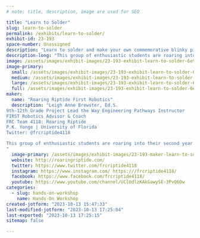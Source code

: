 ```yaml
---
# note: title, description, image are used for SEO

title: "Learn to Solder"
slug: learn-to-solder
permalink: /exhibits/learn-to-solder/
exhibit-id: 23-193
space-number: Unassigned
description: "Learn to solder and make your own commemorative blinky pin:"
description-long: "This group of enthusiastic students are roaring into their second year and have worked with the folks at The Maker Effect Foundation to design mini-Makey printed circuit boards with art by Graven Ravenwolf. Printed Circuit Boards sponsored by PCBWay."
image: /assets/images/exhibit-images/23-193-exhibit-learn-to-solder-6e9ee0cf-9d1c-41c3-90da-e1cbd51cab20-large.jpeg
image-primary: 
  small: /assets/images/exhibit-images/23-193-exhibit-learn-to-solder-6e9ee0cf-9d1c-41c3-90da-e1cbd51cab20-small.jpeg
  medium: /assets/images/exhibit-images/23-193-exhibit-learn-to-solder-6e9ee0cf-9d1c-41c3-90da-e1cbd51cab20-medium.jpeg
  large: /assets/images/exhibit-images/23-193-exhibit-learn-to-solder-6e9ee0cf-9d1c-41c3-90da-e1cbd51cab20-large.jpeg
  full: /assets/images/exhibit-images/23-193-exhibit-learn-to-solder-6e9ee0cf-9d1c-41c3-90da-e1cbd51cab20-full.jpeg
maker: 
  name: "Roaring Riptide First Robotics"
  description: "Leigh Anne Brewster, Ed.S.
9th-12th Grade Project Lead the Way Engineering Pathways Instructor
FIRST Robotics Advisor & Coach
FRC Team 4118: Roaring Riptide
P.K. Yonge | University of Florida
Twitter: @frcriptide4118 

This group of enthusiastic students are roaring into their second year and have worked with the folks at the MakerFX Foundation to design the printed circuit boards of the Graven Ravenwolf robot makey designs sponsored by PCBWays.
"
  image-primary: /assets/images/exhibit-images/23-193-maker-learn-to-solder-img-0115-medium.png
  website: http://roaringriptide.com/
  twitter: https://www.twitter.com/frcriptide4118
  instagram: https://www.instagram.com/ https:///frcriptide4118/
  facebook: https://www.facebook.com/frcriptide4118/
  youtube: https://www.youtube.com/channel/UClUdlzKAkGawySE-3PvQ6Ow
categories: 
  - slug: hands-on-workshop
    name: Hands-On Workshop
created-jotform: "2023-10-13 15:47:33"
last-modified-jotform: "2023-10-13 17:25:04"
last-exported: "2023-10-13 17:25:15"
sitemap: false

---
```

